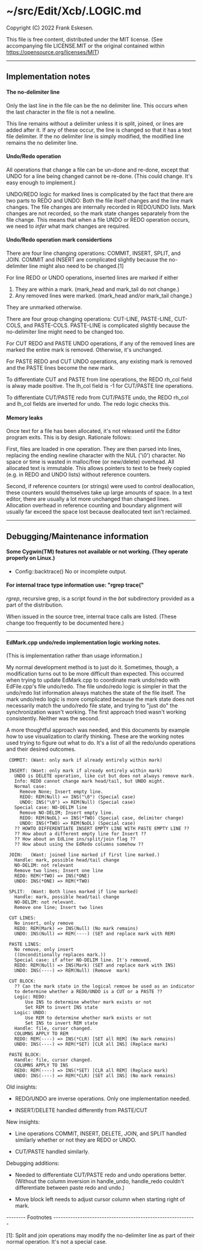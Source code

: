 <!-- -------------------------------------------------------------------------
//
//       Copyright (C) 2022 Frank Eskesen.
//
//       This file is free content, distributed under the MIT license.
//       (See accompanying file LICENSE.MIT or the original contained
//       within https://opensource.org/licenses/MIT)
//
//----------------------------------------------------------------------------
//
// Title-
//       ~/src/Edit/Xcb/.LOGIC.md
//
// Purpose-
//       Editor internal logic documentation
//
// Last change date-
//       2022/08/24
//
-------------------------------------------------------------------------- -->

# ~/src/Edit/Xcb/.LOGIC.md

Copyright (C) 2022 Frank Eskesen.

This file is free content, distributed under the MIT license.
(See accompanying file LICENSE.MIT or the original contained
within https://opensource.org/licenses/MIT)

----

## Implementation notes

#### The no-delimiter line
Only the last line in the file can be the no delimiter line.
This occurs when the last character in the file is not a newline.

This line remains without a delimiter unless it is split, joined, or lines are
added after it. If any of these occur, the line is changed so that it
has a text file delimiter.
If the no delimiter line is simply modified, the modified line remains the
no delimiter line.

#### Undo/Redo operation
All operations that change a file can be un-done and re-done, except that
UNDO for a line being changed cannot be re-done.
(This could change. It's easy enough to implement.)

UNDO/REDO logic for marked lines is complicated by the fact that there are two
parts to REDO and UNDO: Both the file itself changes and the line mark changes.
The file changes are internally recorded in REDO/UNDO lists.
Mark changes are not recorded, so the mark state changes separately from the
file change.
This means that when a file UNDO or REDO operation occurs, we need to *infer*
what mark changes are required.

#### Undo/Redo operation mark considertions
There are four line changing operations: COMMIT, INSERT, SPLIT, and JOIN.
COMMIT and INSERT are complicated slightly because the no-delimiter line might
also need to be changed.[1]

For line REDO or UNDO operations, inserted lines are marked if either

1. They are within a mark. (mark_head and mark_tail do not change.)
2. Any removed lines were marked. (mark_head and/or mark_tail change.)

They are unmarked otherwise.

There are four group changing operations: CUT-LINE, PASTE-LINE, CUT-COLS, and
PASTE-COLS.
PASTE-LINE is complicated slightly because the no-delimiter line might need to
be changed too.

For CUT REDO and PASTE UNDO operations,
if any of the removed lines are marked the entire mark is removed.
Otherwise, it's unchanged.

For PASTE REDO and CUT UNDO operations,
any existing mark is removed and the PASTE lines become the new mark.

To differentiate CUT and PASTE from line operations, the REDO rh_col field
is alway made positive. The lh_col field is -1 for CUT/PASTE line operations.

To differentiate CUT/PASTE redo from CUT/PASTE undo, the REDO rh_col and
lh_col fields are inverted for undo. The redo logic checks this.

#### Memory leaks
Once text for a file has been allocated, it's not released until the Editor
program exits. This is by design. Rationale follows:

First, files are loaded in one operation. They are then parsed into lines,
replacing the ending newline character with the NUL ('\0') character.
No space or time is wasted in malloc/free (or new/delete) overhead.
All allocated text is immutable. This allows pointers to text to be freely
copied (e.g. in REDO and UNDO lists) without reference counters.

Second, if reference counters (or strings) were used to control deallocation,
these counters would themselves take up large amounts of space. In a text
editor, there are usually a lot more unchanged than changed lines.
Allocation overhead in reference counting and boundary alignment will usually
far exceed the space lost because deallocated text isn't reclaimed.

------------------------------------------------------------------------------

## Debugging/Maintenance information

<h4>
Some Cygwin(TM) features not available or not working.
(They operate properly on Linux.)
</h4>

* Config::backtrace()
No or incomplete output.

#### For internal trace type information use: "rgrep trace\("
*rgrep*, recursive grep, is a script found in the *bat* subdirectory provided
as a part of the distribution.

When issued in the source tree, internal trace calls are listed.
(These change too frequently to be documented here.)

------------------------------------------------------------------------------

#### EdMark.cpp undo/redo implementation logic working notes.
(This is implementation rather than usage information.)

My normal development method is to just do it.
Sometimes, though, a modification turns out to be more difficult than expected.
This occurred when trying to update EdMark.cpp to coordinate mark undo/redo
with EdFile.cpp's file undo/redo.
The file undo/redo logic is simpler in that the undo/redo list information
always matches the state of the file itself.
The mark undo/redo logic is more complicated because the mark state does not
necessarily match the undo/redo file state, and
trying to "just do" the synchronization wasn't working.
The first approach tried wasn't working consistently. Neither was the second.

A more thoughtful approach was needed, and this documents by example how to
use visualization to clarify thinking.
These are the working notes used trying to figure out what to do.
It's a list of all the redo/undo operations and their desired outcomes.

     COMMIT: (Want: only mark if already entirely within mark)

     INSERT: (Want: only mark if already entirely within mark)
       UNDO is DELETE operation, like cut but does not always remove mark.
       Info: REDO cannot change mark head/tail, but UNDO might.
       Normal case:
         Remove None; Insert empty line.
         REDO: REM(Null) => INS("\0") (Special case)
         UNDO: INS("\0") => REM(Null) (Special case)
       Special case: NO-DELIM line
         Remove NO-DELIM; Insert empty line.
         REDO: REM(NoDL) => INS(*TWO) (Special case, delimiter change)
         UNDO: INS(*TWO) => REM(NoDL) (Special case)
       ?? HOWTO DIFFERENTIATE INSERT EMPTY LINE WITH PASTE EMPTY LINE ??
       ?? How about a different empty line for Insert ??
       ?? How about an EdLine ins/split/join flag ??
       ?? How about using the EdRedo columns somehow ??

     JOIN:   (Want: joined line marked if first line marked.)
       Handle: mark, possible head/tail change
       NO-DELIM: not relevant
       Remove two lines; Insert one line
       REDO: REM(*TWO) => INS(*ONE)
       UNDO: INS(*ONE) => REM(*TWO)

     SPLIT:  (Want: Both lines marked if line marked)
       Handle: mark, possible head/tail change
       NO-DELIM: not relevant.
       Remove one line; Insert two lines

     CUT LINES:
       No insert, only remove
       REDO: REM(Mark) => INS(Null) (No mark remains)
       UNDO: INS(Null) => REM(----) (SET and replace mark with REM)

     PASTE LINES:
       No remove, only insert
       ((Unconditionally replaces mark.))
       Special case: if after NO-DELIM line. It's removed.
       REDO: REM(Null) => INS(Mark) (SET and replace mark with INS)
       UNDO: INS(----) => REM(Null) (Remove  mark)

     CUT BLOCK:
       ?? Can the mark state in the logical remove be used as an indicator
       to determine whether a REDO/UNDO is a CUT or a PASTE ??
       Logic: REDO:
           Use INS to determine whether mark exists or not
           Set REM to invert INS state
       Logic: UNDO:
           Use REM to determine whether mark exists or not
           Set INS to invert REM state
       Handle: file, cursor changed.
       COLUMNS APPLY TO REM
       REDO: REM(----) => INS(*CLR) [SET all REM] (No mark remains)
       UNDO: INS(----) => REM(*SET) [CLR all INS] (Replace mark)

     PASTE BLOCK:
       Handle: file, cursor changed.
       COLUMNS APPLY TO INS
       REDO: REM(----) => INS(*SET) [CLR all REM] (Replace mark)
       UNDO: INS(----) => REM(*CLR) [SET all INS] (No mark remains)

Old insights:

* REDO/UNDO are inverse operations. Only one implementation needed.

* INSERT/DELETE handled differently from PASTE/CUT

New insights:

* Line operations COMMIT, INSERT, DELETE, JOIN, and SPLIT handled similarly
whether or not they are REDO or UNDO.

* CUT/PASTE handled similarly.

Debugging additions:

* Needed to differentiate CUT/PASTE redo and undo operations better.
(Without the column inversion in handle_undo, handle_redo couldn't
differentiate between paste redo and undo.)

* Move block left needs to adjust cursor column when starting right of mark.

-------- Footnotes -----------------------------------------------------------

[1]: Split and join operations may modify the no-delimiter
line as part of their normal operation. It's not a special case.
